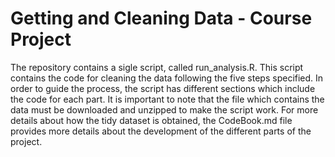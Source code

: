 # Getting and Cleaning Data - Course Project
The repository contains a sigle script, called run_analysis.R. This script contains the code for cleaning the data following the five
steps specified. In order to guide the process, the script has different sections which include the code for each part. It is important
to note that the file which contains the data must be downloaded and unzipped to make the script work. For more details about how the tidy
dataset is obtained, the CodeBook.md file provides more details about the development of the different parts of the project.